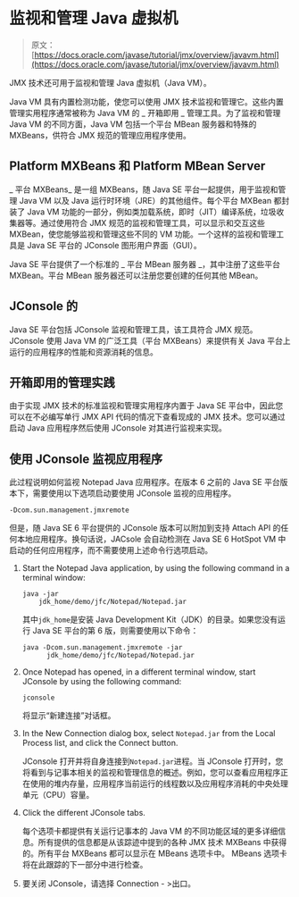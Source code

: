 # 监视和管理 Java 虚拟机

> 原文： [https://docs.oracle.com/javase/tutorial/jmx/overview/javavm.html](https://docs.oracle.com/javase/tutorial/jmx/overview/javavm.html)

JMX 技术还可用于监视和管理 Java 虚拟机（Java VM）。

Java VM 具有内置检测功能，使您可以使用 JMX 技术监视和管理它。这些内置管理实用程序通常被称为 Java VM 的 _ 开箱即用 _ 管理工具。为了监视和管理 Java VM 的不同方面，Java VM 包括一个平台 MBean 服务器和特殊的 MXBeans，供符合 JMX 规范的管理应用程序使用。

## Platform MXBeans 和 Platform MBean Server

_ 平台 MXBeans_ 是一组 MXBeans，随 Java SE 平台一起提供，用于监视和管理 Java VM 以及 Java 运行时环境（JRE）的其他组件。每个平台 MXBean 都封装了 Java VM 功能的一部分，例如类加载系统，即时（JIT）编译系统，垃圾收集器等。通过使用符合 JMX 规范的监视和管理工具，可以显示和交互这些 MXBean，使您能够监视和管理这些不同的 VM 功能。一个这样的监视和管理工具是 Java SE 平台的 JConsole 图形用户界面（GUI）。

Java SE 平台提供了一个标准的 _ 平台 MBean 服务器 _，其中注册了这些平台 MXBean。平台 MBean 服务器还可以注册您要创建的任何其他 MBean。

## JConsole 的

Java SE 平台包括 JConsole 监视和管理工具，该工具符合 JMX 规范。 JConsole 使用 Java VM 的广泛工具（平台 MXBeans）来提供有关 Java 平台上运行的应用程序的性能和资源消耗的信息。

## 开箱即用的管理实践

由于实现 JMX 技术的标准监视和管理实用程序内置于 Java SE 平台中，因此您可以在不必编写单行 JMX API 代码的情况下查看现成的 JMX 技术。您可以通过启动 Java 应用程序然后使用 JConsole 对其进行监视来实现。

## 使用 JConsole 监视应用程序

此过程说明如何监视 Notepad Java 应用程序。在版本 6 之前的 Java SE 平台版本下，需要使用以下选项启动要使用 JConsole 监视的应用程序。

```
-Dcom.sun.management.jmxremote

```

但是，随 Java SE 6 平台提供的 JConsole 版本可以附加到支持 Attach API 的任何本地应用程序。换句话说，JACsole 会自动检测在 Java SE 6 HotSpot VM 中启动的任何应用程序，而不需要使用上述命令行选项启动。

1.  Start the Notepad Java application, by using the following command in a terminal window:

    ```
    java -jar 
        jdk_home/demo/jfc/Notepad/Notepad.jar

    ```

    其中`jdk_home`是安装 Java Development Kit（JDK）的目录。如果您没有运行 Java SE 平台的第 6 版，则需要使用以下命令：

    ```
    java -Dcom.sun.management.jmxremote -jar 
          jdk_home/demo/jfc/Notepad/Notepad.jar

    ```

2.  Once Notepad has opened, in a different terminal window, start JConsole by using the following command:

    ```
    jconsole

    ```

    将显示“新建连接”对话框。

3.  In the New Connection dialog box, select `Notepad.jar` from the Local Process list, and click the Connect button.

    JConsole 打开并将自身连接到`Notepad.jar`进程。当 JConsole 打开时，您将看到与记事本相关的监视和管理信息的概述。例如，您可以查看应用程序正在使用的堆内存量，应用程序当前运行的线程数以及应用程序消耗的中央处理单元（CPU）容量。

4.  Click the different JConsole tabs.

    每个选项卡都提供有关运行记事本的 Java VM 的不同功能区域的更多详细信息。所有提供的信息都是从该踪迹中提到的各种 JMX 技术 MXBeans 中获得的。所有平台 MXBeans 都可以显示在 MBeans 选项卡中。 MBeans 选项卡将在此跟踪的下一部分中进行检查。

5.  要关闭 JConsole，请选择 Connection - &gt;出口。